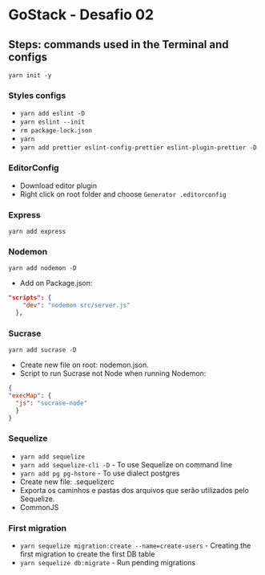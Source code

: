# GoStack - Desafio 02

## Steps: commands used in the Terminal and configs

`yarn init -y`

### Styles configs
* `yarn add eslint -D`
* `yarn eslint --init`
* `rm package-lock.json`
* `yarn`
* `yarn add prettier eslint-config-prettier eslint-plugin-prettier -D`

### EditorConfig
* Download editor plugin
* Right click on root folder and choose `Generator .editorconfig`


### Express
`yarn add express`

### Nodemon
`yarn add nodemon -D`
* Add on Package.json:
```json
"scripts": {
    "dev": "nodemon src/server.js"
  },
```

### Sucrase
`yarn add sucrase -D`
* Create new file on root: nodemon.json.
* Script to run Sucrase not Node when running Nodemon:
```json
{
"execMap": {
  "js": "sucrase-node"
  }
}
```

### Sequelize
* `yarn add sequelize`
* `yarn add sequelize-cli -D` - To use Sequelize on command line
* `yarn add pg pg-hstore` - To use dialect postgres
* Create new file: .sequelizerc
* Exporta os caminhos e pastas dos arquivos que serão utilizados pelo Sequelize.
* CommonJS

### First migration
* `yarn sequelize migration:create --name=create-users` - Creating the first migration to create the first DB table
* `yarn sequelize db:migrate` - Run pending migrations


